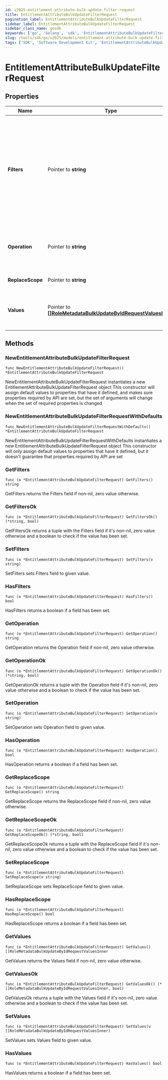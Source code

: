 ```yaml
---
id: v2025-entitlement-attribute-bulk-update-filter-request
title: EntitlementAttributeBulkUpdateFilterRequest
pagination_label: EntitlementAttributeBulkUpdateFilterRequest
sidebar_label: EntitlementAttributeBulkUpdateFilterRequest
sidebar_class_name: gosdk
keywords: ['go', 'Golang', 'sdk', 'EntitlementAttributeBulkUpdateFilterRequest', 'V2025EntitlementAttributeBulkUpdateFilterRequest'] 
slug: /tools/sdk/go/v2025/models/entitlement-attribute-bulk-update-filter-request
tags: ['SDK', 'Software Development Kit', 'EntitlementAttributeBulkUpdateFilterRequest', 'V2025EntitlementAttributeBulkUpdateFilterRequest']
---
```


# EntitlementAttributeBulkUpdateFilterRequest

## Properties

Name | Type | Description | Notes
------------ | ------------- | ------------- | -------------
**Filters** | Pointer to **string** | Filter results using the standard syntax described in [V3 API Standard Collection Parameters](https://developer.sailpoint.com/idn/api/standard-collection-parameters#filtering-results) Filtering is supported for the following fields and operators:  **id**: *eq* | [optional] 
**Operation** | Pointer to **string** | Operation to perform on the attributes in the bulk update request. | [optional] 
**ReplaceScope** | Pointer to **string** | The choice of update scope. | [optional] 
**Values** | Pointer to [**[]RoleMetadataBulkUpdateByIdRequestValuesInner**](role-metadata-bulk-update-by-id-request-values-inner) | The metadata to be updated, including attribute and values. | [optional] 

## Methods

### NewEntitlementAttributeBulkUpdateFilterRequest

`func NewEntitlementAttributeBulkUpdateFilterRequest() *EntitlementAttributeBulkUpdateFilterRequest`

NewEntitlementAttributeBulkUpdateFilterRequest instantiates a new EntitlementAttributeBulkUpdateFilterRequest object
This constructor will assign default values to properties that have it defined,
and makes sure properties required by API are set, but the set of arguments
will change when the set of required properties is changed

### NewEntitlementAttributeBulkUpdateFilterRequestWithDefaults

`func NewEntitlementAttributeBulkUpdateFilterRequestWithDefaults() *EntitlementAttributeBulkUpdateFilterRequest`

NewEntitlementAttributeBulkUpdateFilterRequestWithDefaults instantiates a new EntitlementAttributeBulkUpdateFilterRequest object
This constructor will only assign default values to properties that have it defined,
but it doesn't guarantee that properties required by API are set

### GetFilters

`func (o *EntitlementAttributeBulkUpdateFilterRequest) GetFilters() string`

GetFilters returns the Filters field if non-nil, zero value otherwise.

### GetFiltersOk

`func (o *EntitlementAttributeBulkUpdateFilterRequest) GetFiltersOk() (*string, bool)`

GetFiltersOk returns a tuple with the Filters field if it's non-nil, zero value otherwise
and a boolean to check if the value has been set.

### SetFilters

`func (o *EntitlementAttributeBulkUpdateFilterRequest) SetFilters(v string)`

SetFilters sets Filters field to given value.

### HasFilters

`func (o *EntitlementAttributeBulkUpdateFilterRequest) HasFilters() bool`

HasFilters returns a boolean if a field has been set.

### GetOperation

`func (o *EntitlementAttributeBulkUpdateFilterRequest) GetOperation() string`

GetOperation returns the Operation field if non-nil, zero value otherwise.

### GetOperationOk

`func (o *EntitlementAttributeBulkUpdateFilterRequest) GetOperationOk() (*string, bool)`

GetOperationOk returns a tuple with the Operation field if it's non-nil, zero value otherwise
and a boolean to check if the value has been set.

### SetOperation

`func (o *EntitlementAttributeBulkUpdateFilterRequest) SetOperation(v string)`

SetOperation sets Operation field to given value.

### HasOperation

`func (o *EntitlementAttributeBulkUpdateFilterRequest) HasOperation() bool`

HasOperation returns a boolean if a field has been set.

### GetReplaceScope

`func (o *EntitlementAttributeBulkUpdateFilterRequest) GetReplaceScope() string`

GetReplaceScope returns the ReplaceScope field if non-nil, zero value otherwise.

### GetReplaceScopeOk

`func (o *EntitlementAttributeBulkUpdateFilterRequest) GetReplaceScopeOk() (*string, bool)`

GetReplaceScopeOk returns a tuple with the ReplaceScope field if it's non-nil, zero value otherwise
and a boolean to check if the value has been set.

### SetReplaceScope

`func (o *EntitlementAttributeBulkUpdateFilterRequest) SetReplaceScope(v string)`

SetReplaceScope sets ReplaceScope field to given value.

### HasReplaceScope

`func (o *EntitlementAttributeBulkUpdateFilterRequest) HasReplaceScope() bool`

HasReplaceScope returns a boolean if a field has been set.

### GetValues

`func (o *EntitlementAttributeBulkUpdateFilterRequest) GetValues() []RoleMetadataBulkUpdateByIdRequestValuesInner`

GetValues returns the Values field if non-nil, zero value otherwise.

### GetValuesOk

`func (o *EntitlementAttributeBulkUpdateFilterRequest) GetValuesOk() (*[]RoleMetadataBulkUpdateByIdRequestValuesInner, bool)`

GetValuesOk returns a tuple with the Values field if it's non-nil, zero value otherwise
and a boolean to check if the value has been set.

### SetValues

`func (o *EntitlementAttributeBulkUpdateFilterRequest) SetValues(v []RoleMetadataBulkUpdateByIdRequestValuesInner)`

SetValues sets Values field to given value.

### HasValues

`func (o *EntitlementAttributeBulkUpdateFilterRequest) HasValues() bool`

HasValues returns a boolean if a field has been set.


